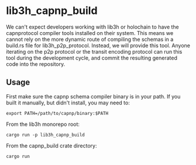 # lib3h_capnp_build

We can't expect developers working with lib3h or holochain to have the capnprotocol compiler tools installed on their system. This means we cannot rely on the more dynamic route of compiling the schemas in a build.rs file for lib3h_p2p_protocol. Instead, we will provide this tool. Anyone iterating on the p2p protocol or the transit encoding protocol can run this tool during the development cycle, and commit the resulting generated code into the repository.

## Usage

First make sure the capnp schema compiler binary is in your path.
If you built it manually, but didn't install, you may need to:

```
export PATH=/path/to/capnp/binary:$PATH
```

From the lib3h monorepo root:

```
cargo run -p lib3h_capnp_build
```

From the capnp_build crate directory:

```
cargo run
```
